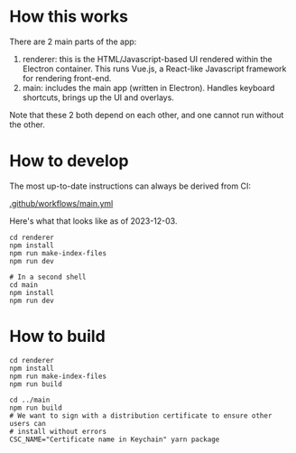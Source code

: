 # How this works

There are 2 main parts of the app:

1. renderer: this is the HTML/Javascript-based UI rendered within the Electron container. This runs Vue.js, a React-like Javascript framework for rendering front-end.
2. main: includes the main app (written in Electron). Handles keyboard shortcuts, brings up the UI and overlays.

Note that these 2 both depend on each other, and one cannot run without the other.

# How to develop

The most up-to-date instructions can always be derived from CI:

[.github/workflows/main.yml](https://github.com/Kvan7/exiled-exchange-2/blob/master/.github/workflows/main.yml)

Here's what that looks like as of 2023-12-03.

```shell
cd renderer
npm install
npm run make-index-files
npm run dev

# In a second shell
cd main
npm install
npm run dev
```

# How to build

```shell
cd renderer
npm install
npm run make-index-files
npm run build

cd ../main
npm run build
# We want to sign with a distribution certificate to ensure other users can
# install without errors
CSC_NAME="Certificate name in Keychain" yarn package
```
